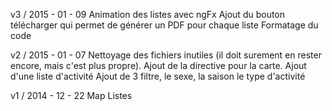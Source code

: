 v3 / 2015 - 01 - 09
Animation des listes avec ngFx
Ajout du bouton télécharger qui permet de générer un PDF pour chaque liste
Formatage du code

v2 / 2015 - 01 - 07
Nettoyage des fichiers inutiles (il doit surement en rester encore, mais c'est plus propre).
Ajout de la directive pour la carte.
Ajout d'une liste d'activité
Ajout de 3 filtre, le sexe, la saison le type d'activité


v1 / 2014 - 12 - 22
Map
Listes